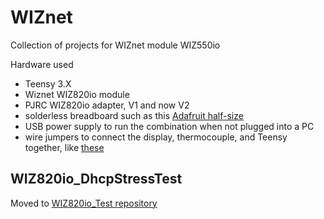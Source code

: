 # WIZnet
Collection of projects for WIZnet module WIZ550io 

Hardware used
 - Teensy 3.X
 - Wiznet WIZ820io module
 - PJRC WIZ820io adapter, V1 and now V2
 - solderless breadboard such as this [Adafruit half-size](https://www.adafruit.com/products/64)
 - USB power supply to run the combination when not plugged into a PC
 - wire jumpers to connect the display, thermocouple, and Teensy together, like [these](https://www.adafruit.com/products/1954)

## WIZ820io_DhcpStressTest
Moved to [WIZ820io_Test repository](https://github.com/systronix/WIZ820io_Test)
